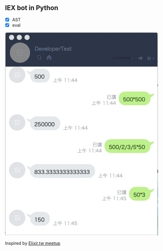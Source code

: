 IEX bot in Python
------
- [x] AST
- [x] eval

![](./readme/demo.jpg)

Inspired by [Elixir.tw meetup](https://www.meetup.com/elixirtw-taipei/events/261889208/)
